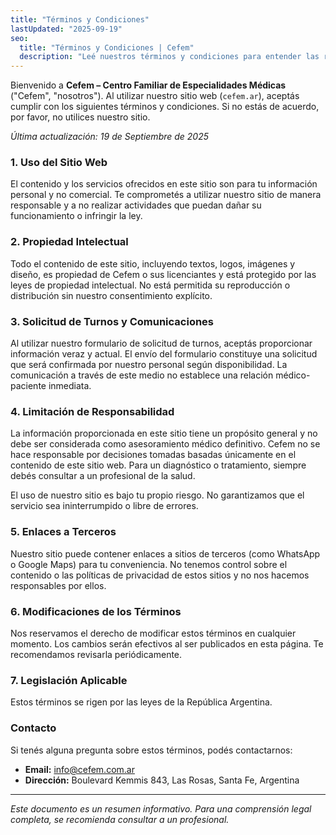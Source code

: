 ```yaml
---
title: "Términos y Condiciones"
lastUpdated: "2025-09-19"
seo:
  title: "Términos y Condiciones | Cefem"
  description: "Leé nuestros términos y condiciones para entender las reglas y directrices de uso de nuestro sitio web y servicios médicos en Cefem."
---
```


Bienvenido a **Cefem – Centro Familiar de Especialidades Médicas** ("Cefem", "nosotros"). Al utilizar nuestro sitio web (`cefem.ar`), aceptás cumplir con los siguientes términos y condiciones. Si no estás de acuerdo, por favor, no utilices nuestro sitio.

*Última actualización: 19 de Septiembre de 2025*

### 1. Uso del Sitio Web

El contenido y los servicios ofrecidos en este sitio son para tu información personal y no comercial. Te comprometés a utilizar nuestro sitio de manera responsable y a no realizar actividades que puedan dañar su funcionamiento o infringir la ley.

### 2. Propiedad Intelectual

Todo el contenido de este sitio, incluyendo textos, logos, imágenes y diseño, es propiedad de Cefem o sus licenciantes y está protegido por las leyes de propiedad intelectual. No está permitida su reproducción o distribución sin nuestro consentimiento explícito.

### 3. Solicitud de Turnos y Comunicaciones

Al utilizar nuestro formulario de solicitud de turnos, aceptás proporcionar información veraz y actual. El envío del formulario constituye una solicitud que será confirmada por nuestro personal según disponibilidad. La comunicación a través de este medio no establece una relación médico-paciente inmediata.

### 4. Limitación de Responsabilidad

La información proporcionada en este sitio tiene un propósito general y no debe ser considerada como asesoramiento médico definitivo. Cefem no se hace responsable por decisiones tomadas basadas únicamente en el contenido de este sitio web. Para un diagnóstico o tratamiento, siempre debés consultar a un profesional de la salud.

El uso de nuestro sitio es bajo tu propio riesgo. No garantizamos que el servicio sea ininterrumpido o libre de errores.

### 5. Enlaces a Terceros

Nuestro sitio puede contener enlaces a sitios de terceros (como WhatsApp o Google Maps) para tu conveniencia. No tenemos control sobre el contenido o las políticas de privacidad de estos sitios y no nos hacemos responsables por ellos.

### 6. Modificaciones de los Términos

Nos reservamos el derecho de modificar estos términos en cualquier momento. Los cambios serán efectivos al ser publicados en esta página. Te recomendamos revisarla periódicamente.

### 7. Legislación Aplicable

Estos términos se rigen por las leyes de la República Argentina.

### Contacto

Si tenés alguna pregunta sobre estos términos, podés contactarnos:

- **Email:** info@cefem.com.ar
- **Dirección:** Boulevard Kemmis 843, Las Rosas, Santa Fe, Argentina

---
*Este documento es un resumen informativo. Para una comprensión legal completa, se recomienda consultar a un profesional.*